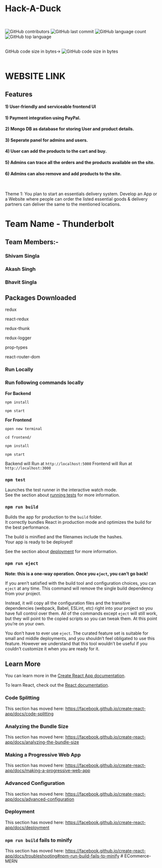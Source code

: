 # Hack-A-Duck

<br>
<p float="left">
<img alt="GitHub contributors" src="https://img.shields.io/github/contributors/shivam7374/All-In-ONE"> 
<img alt="GitHub last commit" src="https://img.shields.io/github/last-commit/shivam7374/All-In-ONE">
<img alt="GitHub language count" src="https://img.shields.io/github/languages/count/shivam7374/All-In-ONE">
<img alt="GitHub top language" src="https://img.shields.io/github/languages/top/shivam7374/All-In-ONE">

  </p>
<br>
GitHub code size in bytes->
<img alt="GitHub code size in bytes" src="https://img.shields.io/github/languages/code-size/shivam7374/All-In-ONE">
<br>
<br>

<h1>WEBSITE LINK</h1>

<h2>Features</h2>
<h4>1) User-friendly and serviceable frontend UI</h4>
<h4>1) Payment integration using PayPal.</h4>
<h4>2) Mongo DB as database for storing User and product details.</h4>
<h4>3) Seperate panel for admins and users.</h4>
<h4>4) User can add the products to the cart and buy.</h4>
<h4>5) Admins can trace all the orders and the products available on the site.</h4>
<h4>6) Admins can also remove and add products to the site.</h4>
<br>

Theme 1: You plan to start an essentials delivery system. Develop an
App or a Website where people can order the listed essential goods &
delivery partners can deliver the same to the mentioned locations.

# Team Name - Thunderbolt

## Team Members:-

### Shivam Singla

### Akash Singh

### Bhavit Singla

<!-- <strong>For Database</strong>
`install MongoDB compass and connect it `
run mongod on command prompt and then run following to sites in your browser to load data to database
</br>
->http://localhost:5000/api/users/seed
</br>
->http://localhost:5000/api/products/seed

_Note: - then only it show product_
-->

## Packages Downloaded

redux

react-redux

redux-thunk

redux-logger

prop-types

react-router-dom

<!-- ## Available Scripts

In the project directory, you can run:
-->
<h3>Run Locally</h3>

<h3>Run following commands locally</h3>

<strong>For Backend</strong>

`npm install`

`npm start`

<strong>For Frontend</strong>

`open new terminal`

`cd frontend/`

`npm install`

`npm start`

Backend will Run at `http://localhost:5000` Frontend will Run at `http://localhost:3000`

<!--
### `npm start`

Runs the app in the development mode.<br />
Open [http://localhost:3000](http://localhost:3000) to view it in the browser.

The page will reload if you make edits.<br />
You will also see any lint errors in the console. -->

### `npm test`

Launches the test runner in the interactive watch mode.<br />
See the section about [running tests](https://facebook.github.io/create-react-app/docs/running-tests) for more information.

### `npm run build`

Builds the app for production to the `build` folder.<br />
It correctly bundles React in production mode and optimizes the build for the best performance.

The build is minified and the filenames include the hashes.<br />
Your app is ready to be deployed!

See the section about [deployment](https://facebook.github.io/create-react-app/docs/deployment) for more information.

### `npm run eject`

**Note: this is a one-way operation. Once you `eject`, you can’t go back!**

If you aren’t satisfied with the build tool and configuration choices, you can `eject` at any time. This command will remove the single build dependency from your project.

Instead, it will copy all the configuration files and the transitive dependencies (webpack, Babel, ESLint, etc) right into your project so you have full control over them. All of the commands except `eject` will still work, but they will point to the copied scripts so you can tweak them. At this point you’re on your own.

You don’t have to ever use `eject`. The curated feature set is suitable for small and middle deployments, and you shouldn’t feel obligated to use this feature. However we understand that this tool wouldn’t be useful if you couldn’t customize it when you are ready for it.

## Learn More

You can learn more in the [Create React App documentation](https://facebook.github.io/create-react-app/docs/getting-started).

To learn React, check out the [React documentation](https://reactjs.org/).

### Code Splitting

This section has moved here: https://facebook.github.io/create-react-app/docs/code-splitting

### Analyzing the Bundle Size

This section has moved here: https://facebook.github.io/create-react-app/docs/analyzing-the-bundle-size

### Making a Progressive Web App

This section has moved here: https://facebook.github.io/create-react-app/docs/making-a-progressive-web-app

### Advanced Configuration

This section has moved here: https://facebook.github.io/create-react-app/docs/advanced-configuration

### Deployment

This section has moved here: https://facebook.github.io/create-react-app/docs/deployment

### `npm run build` fails to minify

This section has moved here: https://facebook.github.io/create-react-app/docs/troubleshooting#npm-run-build-fails-to-minify
#   E C o m m e r c e - M E R N  
 
